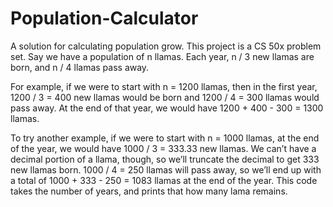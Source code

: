 # Population-Calculator
A solution for calculating population grow.
This project is a CS 50x problem set.
Say we have a population of n llamas. Each year, n / 3 new llamas are born, and n / 4 llamas pass away.

For example, if we were to start with n = 1200 llamas, then in the first year, 1200 / 3 = 400 new llamas would be born and 1200 / 4 = 300 llamas would pass away. At the end of that year, we would have 1200 + 400 - 300 = 1300 llamas.

To try another example, if we were to start with n = 1000 llamas, at the end of the year, we would have 1000 / 3 = 333.33 new llamas. We can’t have a decimal portion of a llama, though, so we’ll truncate the decimal to get 333 new llamas born. 1000 / 4 = 250 llamas will pass away, so we’ll end up with a total of 1000 + 333 - 250 = 1083 llamas at the end of the year.
This code takes the number of years, and prints that how many lama remains.
